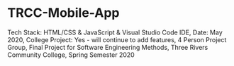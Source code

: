 # TRCC-Mobile-App




Tech Stack: HTML/CSS & JavaScript & Visual Studio Code IDE, Date: May 2020, College Project: Yes - will continue to add features, 4 Person Project Group, Final Project for Software Engineering Methods, 
Three Rivers Community College, Spring Semester 2020
